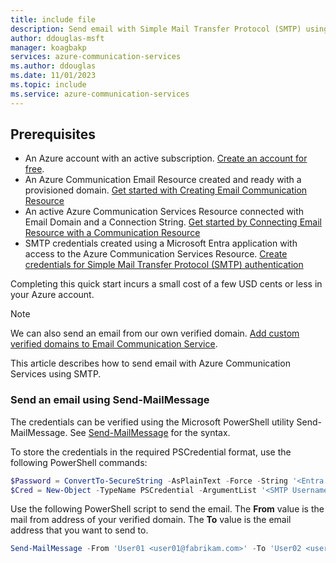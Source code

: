 ```yaml
---
title: include file
description: Send email with Simple Mail Transfer Protocol (SMTP) using PowerShell
author: ddouglas-msft
manager: koagbakp
services: azure-communication-services
ms.author: ddouglas
ms.date: 11/01/2023
ms.topic: include
ms.service: azure-communication-services
---
```


## Prerequisites

- An Azure account with an active subscription. [Create an account for free](https://azure.microsoft.com/pricing/purchase-options/azure-account?cid=msft_learn). 
- An Azure Communication Email Resource created and ready with a provisioned domain. [Get started with Creating Email Communication Resource](../../create-email-communication-resource.md)
- An active Azure Communication Services Resource connected with Email Domain and a Connection String. [Get started by Connecting Email Resource with a Communication Resource](../../connect-email-communication-resource.md)
- SMTP credentials created using a Microsoft Entra application with access to the Azure Communication Services Resource. [Create credentials for Simple Mail Transfer Protocol (SMTP) authentication](../smtp-authentication.md)

Completing this quick start incurs a small cost of a few USD cents or less in your Azure account.

> [!NOTE]
> We can also send an email from our own verified domain. [Add custom verified domains to Email Communication Service](../../add-azure-managed-domains.md).

This article describes how to send email with Azure Communication Services using SMTP.

### Send an email using Send-MailMessage
The credentials can be verified using the Microsoft PowerShell utility Send-MailMessage. See [Send-MailMessage](/powershell/module/microsoft.powershell.utility/send-mailmessage) for the syntax.

To store the credentials in the required PSCredential format, use the following PowerShell commands:

```PowerShell
$Password = ConvertTo-SecureString -AsPlainText -Force -String '<Entra Application Client Secret>'
$Cred = New-Object -TypeName PSCredential -ArgumentList '<SMTP Username>', $Password
```

Use the following PowerShell script to send the email. The **From** value is the mail from address of your verified domain. The **To** value is the email address that you want to send to.

```PowerShell
Send-MailMessage -From 'User01 <user01@fabrikam.com>' -To 'User02 <user02@fabrikam.com>' -Subject 'Test mail' -Body 'test' -SmtpServer 'smtp.azurecomm.net' -Port 587 -Credential $Cred -UseSsl
```